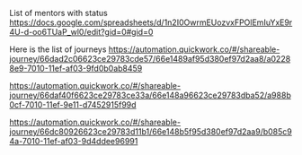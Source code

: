 List of mentors with status
https://docs.google.com/spreadsheets/d/1n2I0OwrmEUozvxFPOlEmIuYxE9r4U-d-oo6TUaP_wl0/edit?gid=0#gid=0

Here is the list of journeys
https://automation.quickwork.co/#/shareable-journey/66dad2c06623ce29783cde57/66e1489af95d380ef97d2aa8/a02288e9-7010-11ef-af03-9fd0b0ab8459

https://automation.quickwork.co/#/shareable-journey/66daf40f6623ce29783ce33a/66e148a96623ce29783dba52/a988b0cf-7010-11ef-9e11-d7452915f99d

https://automation.quickwork.co/#/shareable-journey/66dc80926623ce29783d11b1/66e148b5f95d380ef97d2aa9/b085c94a-7010-11ef-af03-9d4ddee96991
